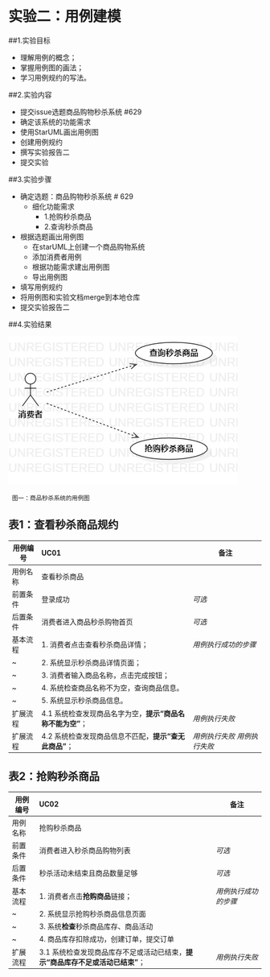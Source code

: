 # 实验二：用例建模


##1.实验目标
 - 理解用例的概念；
 - 掌握用例图的画法；
 - 学习用例规约的写法。
 
##2.实验内容

 - 提交issue选题商品购物秒杀系统 #629
 - 确定该系统的功能需求
 - 使用StarUML画出用例图
 - 创建用例规约
 - 撰写实验报告二
 - 提交实验
 
##3.实验步骤

 - 确定选题：商品购物秒杀系统 # 629
	 - 细化功能需求
	 	- 1.抢购秒杀商品
	 	- 2.查询秒杀商品
 - 根据选题画出用例图
	 - 在starUML上创建一个商品购物系统
	 - 添加消费者用例
	 - 根据功能需求建出用例图
	 - 导出用例图
 - 填写用例规约
 - 将用例图和实验文档merge到本地仓库
 - 提交实验报告二
 
##4.实验结果

![用例模型图](./Lab2_UseCaseDiagram.jpg)  

 	 图一：商品秒杀系统的用例图

## 表1：查看秒杀商品规约  

用例编号  | UC01 | 备注  
-|:-|-  
用例名称  | 查看秒杀商品  |   
前置条件  |  登录成功    | *可选*   
后置条件  | 消费者进入商品秒杀购物首页     | *可选*   
基本流程  | 1. 消费者点击查看秒杀商品详情；  |*用例执行成功的步骤*    
~| 2. 系统显示秒杀商品详情页面；  |   
~| 3. 消费者输入商品名称，点击完成按钮；  |
~| 4. 系统检查商品名称不为空，查询商品信息。  |    
~| 5. 系统显示秒杀商品信息。  | 
扩展流程  | 4.1 系统检查发现商品名字为空，**提示“商品名称不能为空”**；  |*用例执行失败*   
扩展流程  | 4.2 系统检查发现商品信息不匹配，**提示“查无此商品”**；  |*用例执行失败*   *用例执行失败*   


## 表2：抢购秒杀商品

用例编号  | UC02 | 备注  
-|:-|-  
用例名称  | 抢购秒杀商品  |   
前置条件  | 消费者进入秒杀商品购物列表     | *可选*   
后置条件  |   秒杀活动未结束且商品数量足够 | *可选*   
基本流程  | 1. 消费者点击**抢购商品**链接；  |*用例执行成功的步骤*    
~| 2. 系统显示抢购秒杀商品信息页面  |   
~| 3. 系统**检查**秒杀商品库存、商品活动  |   
~| 4. 商品库存扣除成功，创建订单，提交订单   |  
扩展流程  | 3.1 系统检查发现商品库存不足或活动已结束，**提示“商品库存不足或活动已结束”**；  |*用例执行失败*      

